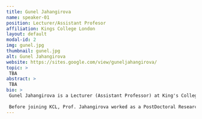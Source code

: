 ```yaml
---
title: Gunel Jahangirova
name: speaker-01
position: Lecturer/Assistant Profesor
affiliation: Kings College London
layout: default
modal-id: 2
img: gunel.jpg
thumbnail: gunel.jpg
alt: Gunel Jahangirova
website: https://sites.google.com/view/guneljahangirova/
topic: >
 TBA
abstract: >
 TBA
bio: >
 Gunel Jahangirova is a Lecturer (Assistant Professor) at King's College London in the United Kingdom. Prof. Jahangirova current research interests include automatic generation of assertion oracles, error propagation in software programs, mutation testing of deep learning systems, and oracles and quality metrics for autonomous vehicles. 
 
 Before joining KCL, Prof. Jahangirova worked as a PostDoctoral Researcher at the Software Institute of Università della Svizzera Italiana (USI) in Lugano, Switzerland. Prof. Jahangirova obtained her PhD in a joint program between Fondazione Bruno Kessler, Trento, Italy and University College London, London, UK during which she was advised by Prof. Paolo Tonella, Dr. David Clark (first supervisors) and Prof. Mark Harman (second supervisor). Prof. Jahangirova PhD work focused on the oracle problem in software testing, in particular, assessment, improvement and placement of test oracles. 
---
```

